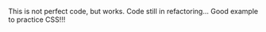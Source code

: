 ﻿This is not perfect code, but works.
Code still in refactoring...
Good example to practice CSS!!!

